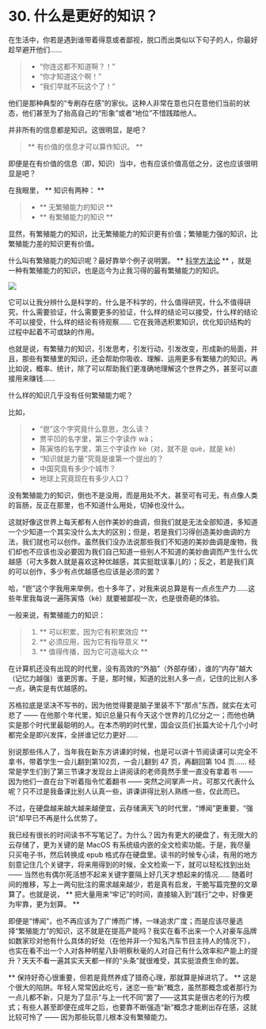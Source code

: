# 30. 什么是更好的知识？

在生活中，你若是遇到谁带着得意或者鄙视，脱口而出类似以下句子的人，你最好趁早避开他们……

> - “你连这都不知道啊？！”
> - “你才知道这个啊！”
> - “我们早就不玩这个了！”

他们是那种典型的“专刷存在感”的家伙。这种人非常在意也只在意他们当前的状态，他们甚至为了抬高自己的“形象”或者“地位”不惜践踏他人。

并非所有的信息都是知识。这很明显，是吧？

>  ** 有价值的信息才可以算作知识。 ** 

即便是在有价值的信息（即，知识）当中，也有应该价值高低之分，这也应该很明显是吧？

在我眼里，  ** 知识有两种： ** 

> -  ** 无繁殖能力的知识 ** 
> -  ** 有繁殖能力的知识 ** 

显然，有繁殖能力的知识，比无繁殖能力的知识更有价值；繁殖能力强的知识，比繁殖能力差的知识更有价值。

什么叫有繁殖能力的知识呢？最好靠举个例子说明罢。  ** [科学方法论](https://en.wikipedia.org/wiki/Scientific_method) ** ，就是一种有繁殖能力的知识，也是迄今为止我习得的最有繁殖能力的知识。

![](images/Scientific-methods.jpg)

它可以让我分辨什么是科学的，什么是不科学的，什么值得研究，什么不值得研究，什么需要验证，什么需要更多的验证，什么样的结论可以接受，什么样的结论不可以接受，什么样的结论有待观察…… 它在我筛选积累知识，优化知识结构的过程中起着不可或缺的作用。

也就是说，有繁殖力的知识，引发思考，引发行动，引发改变，形成新的局面，并且，那些有繁殖里的知识，还会帮助你吸收、理解、运用更多有繁殖力的知识。再比如说，概率、统计，除了可以帮助我们更准确地理解这个世界之外，甚至可以直接用来赚钱……

什么样的知识几乎没有任何繁殖能力呢？

比如，

> - “鬯”这个字究竟什么意思，怎么读？
> - 贾平凹的名字里，第三个字读作 wà；
> - 陈寅恪的名字里，第三个字读作 kè（对，就不是 què，就是 kè）
> - “知识就是力量”究竟是谁第一个提出的？
> - 中国究竟有多少个城市？
> - 地球上究竟现在有多少人口？

没有繁殖能力的知识，倒也不是没用，而是用处不大，甚至可有可无，有点像人类的盲肠，反正在那里，也不知道什么用处，切掉也没什么。

这就好像这世界上每天都有人创作美妙的曲调，但我们就是无法全部知道，多知道一个少知道一个其实没什么太大的区别；但是，若是我们习得创造美妙曲调的方法，我们就也可以创作。虽然我们没办法说那些我们不知道的美妙曲调是废物，我们却也不应该也没必要因为我们自己知道一些别人不知道的美妙曲调而产生什么优越感（可大多数人就是喜欢这种优越感，其实挺耽误事儿的）；反之，若是我们真的可以创作，多少有点优越感也应该是必须的罢？

哈，“鬯”这个字我用来举例，也十多年了，对我来说总算是有一点点生产力……这些年里我每说一遍陈寅恪（kè）就要被鄙视一次，也是很奇葩的体验。

一般来说，有繁殖能力的知识：

> 1.  ** 可以积累，因为它有积累效应 ** 
> 2.   ** 必须应用，因为它有指导意义 ** 
> 3.  ** 值得传播，因为它可造福大众 ** 

在计算机还没有出现的时代里，没有高效的“外脑”（外部存储），谁的“内存”越大（记忆力越强）谁更厉害。于是，那时候，知道的比别人多一点，记住的比别人多一点，确实是有优越感的。

苏格拉底是坚决不写书的，因为他觉得要是脑子里装不下“那点”东西，就实在太可悲了 —— 在他那个年代里，知识总量只有今天这个世界的几亿分之一；而他也确实是那个时代里最聪明的人。在本杰明的时代里，国会议员们长篇大论十几个小时都完全是即兴发挥，全拼谁记忆力更好……

别说那些伟人了，当年我在新东方讲课的时候，也是可以讲十节阅读课可以完全不拿书，带着学生一会儿翻到第102页，一会儿翻到 47 页，再翻回第 104 页…… 经常是学生们到了第三节课才发现台上讲阅读的老师竟然手里一直没有拿着书 —— 因为他们一直在台下听着指令忙着翻书 —— 突然之间掌声一片。可那又代表什么呢？只不过是我备课比别人认真一些，讲课讲得比别人熟练一些，仅此而已。

不过，在硬盘越来越大越来越便宜，云存储满天飞的时代里，“博闻”更重要，“强识”却早已不再是什么优势了。

我已经有很长的时间读书不写笔记了。为什么？因为有更大的硬盘了，有无限大的云存储了，更为关键的是 MacOS 有系统级内嵌的全文检索功能。于是，我尽量只买电子书，然后转换成 epub 格式存在硬盘里。读书的时候专心读，有用的地方刻意记住几个关键字，将来用得到的时候，全文检索一下，就可以轻松找到出处 —— 当然也有偶尔死活想不起来关键字要隔上好几天才想起来的情况…… 随着时间的推移，写上一两句批注的需求越来越少，若是真有启发，干脆写篇完整的文章算了。也就是说，  ** 把大量用来“牢记”的时间，直接输入到“践行”之中，好像更为牢靠，更为划算。 ** 

即便是“博闻”，也不再应该为了广博而广博，一味追求广度；而是应该尽量选择“繁殖能力”的知识，这不就是在提高产能吗？我实在看不出来一个人对豪车品牌如数家珍对他有什么具体的好处（在他并非一个知名汽车节目主持人的情况下），也实在看不出一个人对各种明星八卦明察秋毫的人对自己有什么效率和产能上的提升？天天不看一遍其实天天都一样的“头条”就很难受，其实挺浪费生命的罢。

 ** 保持好奇心很重要，但若是竟然养成了猎奇心理，那就算是掉进坑了。 **  这是个很大的陷阱。年轻人常常因此吃亏，迷恋一些“新”概念，虽然那概念或者那行为一点儿都不新，只是为了显示“与上一代不同”罢了——这其实是很古老的行为模式；有些人甚至即便在成年之后，也要靠不断强造“新”概念才能刷出存在感，这就比较可怜了 —— 因为那些玩意儿根本没有繁殖能力。
